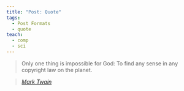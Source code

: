 ```yaml
---
title: "Post: Quote"
tags:
  - Post Formats
  - quote
teach:
  - comp
  - sci
---
```


> Only one thing is impossible for God: To find any sense in any copyright law on the planet.
  
> <cite><a href="http://www.brainyquote.com/quotes/quotes/m/marktwain163473.html">Mark Twain</a></cite>

